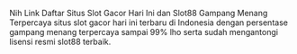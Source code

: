 Nih Link Daftar Situs Slot Gacor Hari Ini dan Slot88 Gampang Menang Terpercaya
situs slot gacor hari ini terbaru di Indonesia dengan persentase gampang menang terpercaya sampai 99% lho serta sudah mengantongi lisensi resmi slot88 terbaik.

